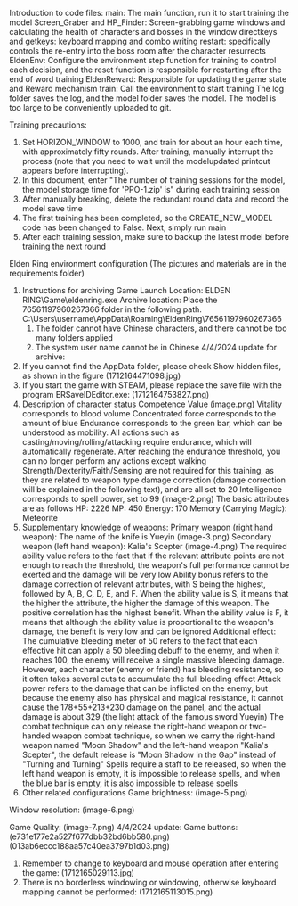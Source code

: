 Introduction to code files:
main: The main function, run it to start training the model
Screen_Graber and HP_Finder: Screen-grabbing game windows and calculating the health of characters and bosses in the window
directkeys and getkeys: keyboard mapping and combo writing
restart: specifically controls the re-entry into the boss room after the character resurrects
EldenEnv: Configure the environment step function for training to control each decision, and the reset function is responsible for restarting after the end of word training
EldenReward: Responsible for updating the game state and Reward mechanism
train: Call the environment to start training
The log folder saves the log, and the model folder saves the model. The model is too large to be conveniently uploaded to git.

Training precautions:
1. Set HORIZON_WINDOW to 1000, and train for about an hour each time, with approximately fifty rounds. After training, manually interrupt the process (note that you need to wait until the modelupdated printout appears before interrupting).
2. In this document, enter "The number of training sessions for the model, the model storage time for 'PPO-1.zip' is" during each training session
3. After manually breaking, delete the redundant round data and record the model save time
4. The first training has been completed, so the CREATE_NEW_MODEL code has been changed to False. Next, simply run main
5. After each training session, make sure to backup the latest model before training the next round

Elden Ring environment configuration
(The pictures and materials are in the requirements folder)
1. Instructions for archiving
Game Launch Location: ELDEN RING\Game\eldenring.exe
Archive location: Place the 76561197960267366 folder in the following path.
C:\Users\username\AppData\Roaming\EldenRing\76561197960267366
   1. The folder cannot have Chinese characters, and there cannot be too many folders applied
   2. The system user name cannot be in Chinese
4/4/2024 update for archive:
1. If you cannot find the AppData folder, please check Show hidden files, as shown in the figure
(1712164471098.jpg)
2. If you start the game with STEAM, please replace the save file with the program ERSaveIDEditor.exe:
(1712164753827.png)
2. Description of character status
   Competence Value
(image.png)
Vitality corresponds to blood volume
Concentrated force corresponds to the amount of blue
Endurance corresponds to the green bar, which can be understood as mobility. All actions such as casting/moving/rolling/attacking require endurance, which will automatically regenerate. After reaching the endurance threshold, you can no longer perform any actions except walking
Strength/Dexterity/Faith/Sensing are not required for this training, as they are related to weapon type damage correction (damage correction will be explained in the following text), and are all set to 20
Intelligence corresponds to spell power, set to 99 (image-2.png)
The basic attributes are as follows
HP: 2226
MP: 450
Energy: 170
Memory (Carrying Magic): Meteorite
3. Supplementary knowledge of weapons:
Primary weapon (right hand weapon): The name of the knife is Yueyin
(image-3.png)
Secondary weapon (left hand weapon): Kalia's Scepter
(image-4.png)
The required ability value refers to the fact that if the relevant attribute points are not enough to reach the threshold, the weapon's full performance cannot be exerted and the damage will be very low
Ability bonus refers to the damage correction of relevant attributes, with S being the highest, followed by A, B, C, D, E, and F. When the ability value is S, it means that the higher the attribute, the higher the damage of this weapon. The positive correlation has the highest benefit. When the ability value is F, it means that although the ability value is proportional to the weapon's damage, the benefit is very low and can be ignored
Additional effect: The cumulative bleeding meter of 50 refers to the fact that each effective hit can apply a 50 bleeding debuff to the enemy, and when it reaches 100, the enemy will receive a single massive bleeding damage. However, each character (enemy or friend) has bleeding resistance, so it often takes several cuts to accumulate the full bleeding effect
Attack power refers to the damage that can be inflicted on the enemy, but because the enemy also has physical and magical resistance, it cannot cause the 178+55+213+230 damage on the panel, and the actual damage is about 329 (the light attack of the famous sword Yueyin)
The combat technique can only release the right-hand weapon or two-handed weapon combat technique, so when we carry the right-hand weapon named "Moon Shadow" and the left-hand weapon "Kalia's Scepter", the default release is "Moon Shadow in the Gap" instead of "Turning and Turning"
Spells require a staff to be released, so when the left hand weapon is empty, it is impossible to release spells, and when the blue bar is empty, it is also impossible to release spells
4. Other related configurations
Game brightness: (image-5.png)
   
Window resolution: (image-6.png)
   
Game Quality: (image-7.png)
4/4/2024 update:
Game buttons:
(e731e177e2a527f677dbb32bd6bb580.png)
(013ab6eccc188aa57c40ea3797b1d03.png)
   1. Remember to change to keyboard and mouse operation after entering the game:
(1712165029113.jpg)
   2. There is no borderless windowing or windowing, otherwise keyboard mapping cannot be performed:
(1712165113015.png)